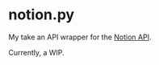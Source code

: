# notion.py

My take an API wrapper for the [Notion API](https://developers.notion.com/).

Currently, a WIP.